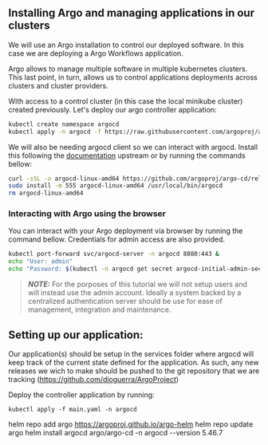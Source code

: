 ## Installing Argo and managing applications in our clusters

We will use an Argo installation to control our deployed software.
In this case we are deploying a Argo Workflows application.

Argo allows to manage multiple software in multiple kubernetes clusters.
This last point, in turn, allows us to control applications deployments
across clusters and cluster providers.

With access to a control cluster (in this case the local minikube cluster)
created previously. Let's deploy our argo controller application:

```bash
kubectl create namespace argocd
kubectl apply -n argocd -f https://raw.githubusercontent.com/argoproj/argo-cd/stable/manifests/install.yaml
```

We will also be needing argocd client so we can interact with argocd.
Install this following the [documentation](https://argo-cd.readthedocs.io/en/stable/cli_installation/) upstream or by running the commands bellow:

```bash
curl -sSL -o argocd-linux-amd64 https://github.com/argoproj/argo-cd/releases/latest/download/argocd-linux-amd64
sudo install -m 555 argocd-linux-amd64 /usr/local/bin/argocd
rm argocd-linux-amd64
```

### Interacting with Argo using the browser

You can interact with your Argo deployment via browser by running the command bellow.
Credentials for admin access are also provided.
```bash
kubectl port-forward svc/argocd-server -n argocd 8080:443 &
echo "User: admin"
echo "Password: $(kubectl -n argocd get secret argocd-initial-admin-secret -ojsonpath='{.data.password}' | base64 -d)"
```

> **_NOTE:_**  For the porposes of this tutorial we will not setup users
and will instead use the admin account. Ideally a system backed by a
centralized authentication server should be use for ease of management, integration and maintenance.

## Setting up our application:

Our application(s) should be setup in the services folder where argocd
will keep track of the current state defined for the application.
As such, any new releases we wich to make should be pushed to the git
repository that we are tracking (https://github.com/dioguerra/ArgoProject)

Deploy the controller application by running:

```
kubectl apply -f main.yaml -n argocd
```

<!-- We will also need to add our cluster to the argocd controller.
Do this by running:
```bash
argocd cluster add minikube -y
``` -->



helm repo add argo https://argoproj.github.io/argo-helm
helm repo update argo
helm install argocd argo/argo-cd -n argocd --version 5.46.7
